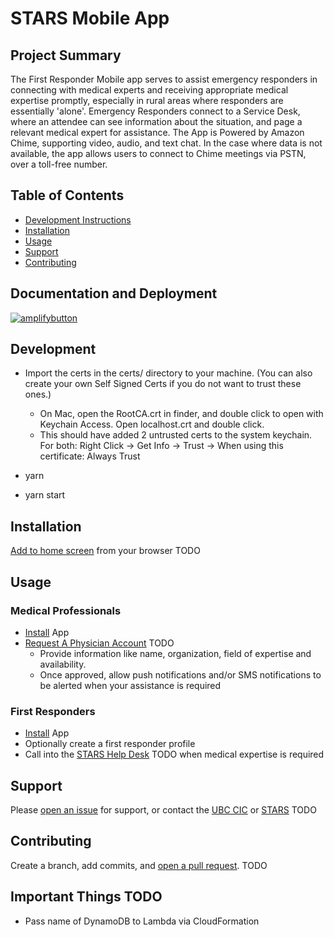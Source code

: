 # STARS Mobile App

## Project Summary
The First Responder Mobile app serves to assist emergency responders in connecting with medical experts and receiving appropriate medical expertise promptly, especially in rural areas where responders are essentially 'alone'. Emergency Responders connect to a Service Desk, where an attendee can see information about the situation, and page a relevant medical expert for assistance. The App is Powered by Amazon Chime, supporting video, audio, and text chat. In the case where data is not available, the app allows users to connect to Chime meetings via PSTN, over a toll-free number.

## Table of Contents
- [Development Instructions](#development)
- [Installation](#installation)
- [Usage](#usage)
- [Support](#support)
- [Contributing](#contributing)

## Documentation and Deployment
[![amplifybutton](https://oneclick.amplifyapp.com/button.svg)](https://console.aws.amazon.com/amplify/home#/deploy?repo=https://github.com/UBC-CIC/first-responder-mobile-app)

## Development

- Import the certs in the certs/ directory to your machine. (You can also create your own Self Signed Certs if you do not want to trust these ones.)
  - On Mac, open the RootCA.crt in finder, and double click to open with Keychain Access. Open localhost.crt and double click.
  - This should have added 2 untrusted certs to the system keychain. For both: Right Click -> Get Info -> Trust -> When using this certificate: Always Trust

- yarn
- yarn start

## Installation

[Add to home screen](#) from your browser TODO

## Usage

### Medical Professionals

- [Install](#installation) App
- [Request A Physician Account](#) TODO
  - Provide information like name, organization, field of expertise and availability.
  - Once approved, allow push notifications and/or SMS notifications to be alerted when your assistance is required

### First Responders

- [Install](#installation) App
- Optionally create a first responder profile
- Call into the [STARS Help Desk](#) TODO when medical expertise is required

## Support

Please [open an issue](#) for support, or contact the [UBC CIC](#) or [STARS](#) TODO

## Contributing

Create a branch, add commits, and [open a pull request](#). TODO

## Important Things TODO

- Pass name of DynamoDB to Lambda via CloudFormation
